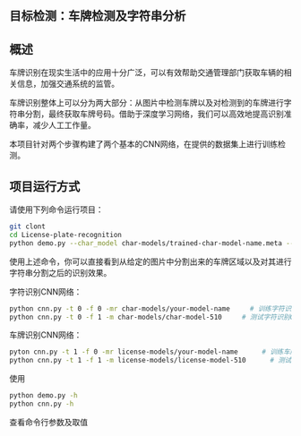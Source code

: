 ## 目标检测：车牌检测及字符串分析


概述
---

车牌识别在现实生活中的应用十分广泛，可以有效帮助交通管理部门获取车辆的相关信息，加强交通系统的监管。

车牌识别整体上可以分为两大部分：从图片中检测车牌以及对检测到的车牌进行字符串分割，最终获取车牌号码。借助于深度学习网络，我们可以高效地提高识别准确率，减少人工工作量。

本项目针对两个步骤构建了两个基本的CNN网络，在提供的数据集上进行训练检测。


项目运行方式
---

请使用下列命令运行项目：
```sh
git clont 
cd License-plate-recognition
python demo.py --char_model char-models/trained-char-model-name.meta --license_model license-models/trained-license-model-name.meta
```
使用上述命令，你可以直接看到从给定的图片中分割出来的车牌区域以及对其进行字符串分割之后的识别效果。

字符识别CNN网络：

```sh
python cnn.py -t 0 -f 0 -mr char-models/your-model-name     # 训练字符识别CNN网络
python cnn.py -t 0 -f 1 -m char-models/char-model-510     # 测试字符识别CNN网络
```

车牌识别CNN网络：
```sh
pyton cnn.py -t 1 -f 0 -mr license-models/your-model-name      # 训练车牌识别CNN网络
python cnn.py -t 1 -f 1 -m license-models/license-model-510      # 测试车牌识别CNN网络
```

使用
```sh
python demo.py -h
python cnn.py -h 
```
查看命令行参数及取值
